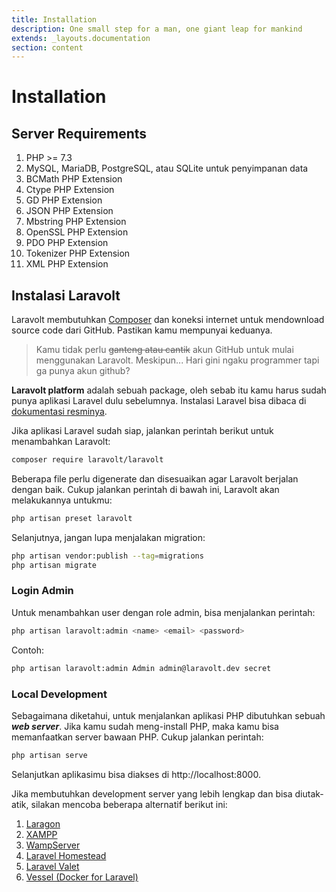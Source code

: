 ```yaml
---
title: Installation
description: One small step for a man, one giant leap for mankind
extends: _layouts.documentation
section: content
---
```


# Installation

## Server Requirements

1. PHP >= 7.3
2. MySQL, MariaDB, PostgreSQL, atau SQLite untuk penyimpanan data
3. BCMath PHP Extension
4. Ctype PHP Extension
5. GD PHP Extension
6. JSON PHP Extension
7. Mbstring PHP Extension
8. OpenSSL PHP Extension
9. PDO PHP Extension
10. Tokenizer PHP Extension
11. XML PHP Extension

## Instalasi Laravolt

Laravolt membutuhkan [Composer](https://getcomposer.org/) dan koneksi internet untuk mendownload source code dari GitHub. Pastikan kamu mempunyai keduanya.

> Kamu tidak perlu ~~ganteng atau cantik~~ akun GitHub untuk mulai menggunakan Laravolt. Meskipun... Hari gini ngaku programmer tapi ga punya akun github?



**Laravolt platform** adalah sebuah package, oleh sebab itu kamu harus sudah punya aplikasi Laravel dulu sebelumnya. Instalasi Laravel bisa dibaca di [dokumentasi resminya](https://laravel.com/docs/master#installing-laravel).

Jika aplikasi Laravel sudah siap, jalankan perintah berikut untuk menambahkan Laravolt:

```bash
composer require laravolt/laravolt
```

Beberapa file perlu digenerate dan disesuaikan agar Laravolt berjalan dengan baik. Cukup jalankan perintah di bawah ini, Laravolt akan melakukannya untukmu:

```bash
php artisan preset laravolt
```

Selanjutnya, jangan lupa menjalakan migration:

```bash
php artisan vendor:publish --tag=migrations
php artisan migrate
```

### Login Admin

Untuk menambahkan user dengan role admin, bisa menjalankan perintah:

```bash
php artisan laravolt:admin <name> <email> <password>
```

Contoh:

```bash
php artisan laravolt:admin Admin admin@laravolt.dev secret
```



### Local Development

Sebagaimana diketahui, untuk menjalankan aplikasi PHP dibutuhkan sebuah ***web server***. Jika kamu sudah meng-install PHP, maka kamu bisa memanfaatkan server bawaan PHP. Cukup jalankan perintah:

```bash
php artisan serve
```

Selanjutkan aplikasimu bisa diakses di http://localhost:8000.

Jika membutuhkan development server yang lebih lengkap dan bisa diutak-atik, silakan mencoba beberapa alternatif berikut ini:

1. [Laragon](https://laragon.org/)
2. [XAMPP](https://www.apachefriends.org/index.html)
3. [WampServer](http://www.wampserver.com/en)
4. [Laravel Homestead](https://laravel.com/docs/5.8/homestead)
5. [Laravel Valet](https://laravel.com/docs/5.8/valet)
6. [Vessel (Docker for Laravel)](https://vessel.shippingdocker.com/)